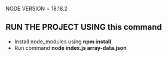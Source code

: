 NODE VERSION = 18.18.2

## RUN THE PROJECT USING this command
- Install node_modules using **npm install**
- Run command **node index.js array-data.json**